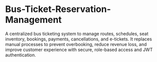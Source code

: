 # Bus-Ticket-Reservation-Management
A centralized bus ticketing system to manage routes, schedules, seat inventory, bookings, payments, cancellations, and e-tickets. It replaces manual processes to prevent overbooking, reduce revenue loss, and improve customer experience with secure, role-based access and JWT authentication.
